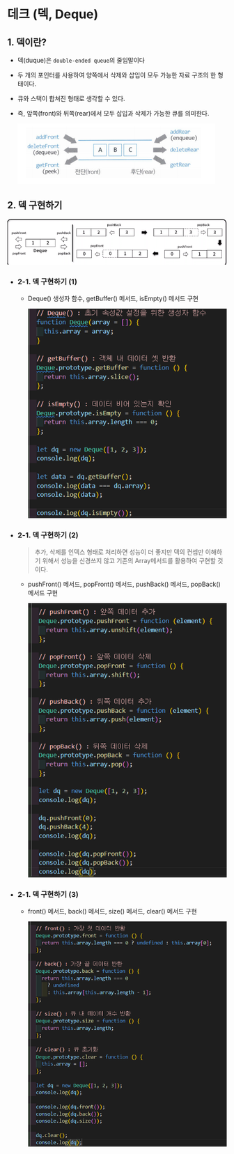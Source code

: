# 데크 (덱, Deque)

## 1. 덱이란?

- 덱(duque)은 `double-ended queue`의 줄임말이다

- 두 개의 포인터를 사용하여 양쪽에서 삭제와 삽입이 모두 가능한 자료 구조의 한 형태이다.

- 큐와 스택이 합쳐진 형태로 생각할 수 있다.

- 즉, 앞쪽(front)와 뒤쪽(rear)에서 모두 삽입과 삭제가 가능한 큐를 의미한다.

  ![덱](/image/덱.png)

## 2. 덱 구현하기

![덱](/image/덱2.png)

- ### 2-1. 덱 구현하기 (1)

  - Deque() 생성자 함수, getBuffer() 메서드, isEmpty() 메서드 구현

    ![덱](/image/덱3.png)

- ### 2-1. 덱 구현하기 (2)

  > 추가, 삭제를 인덱스 형태로 처리하면 성능이 더 좋지만 덱의 컨셉만 이해하기 위해서 성능을 신경쓰지 않고 기존의 Array메서드를 활용하여 구현할 것이다.

  - pushFront() 메서드, popFront() 메서드, pushBack() 메서드, popBack() 메서드 구현

    ![덱](/image/덱4.png)

- ### 2-1. 덱 구현하기 (3)

  - front() 메서드, back() 메서드, size() 메서드, clear() 메서드 구현

    ![덱](/image/덱5.png)
